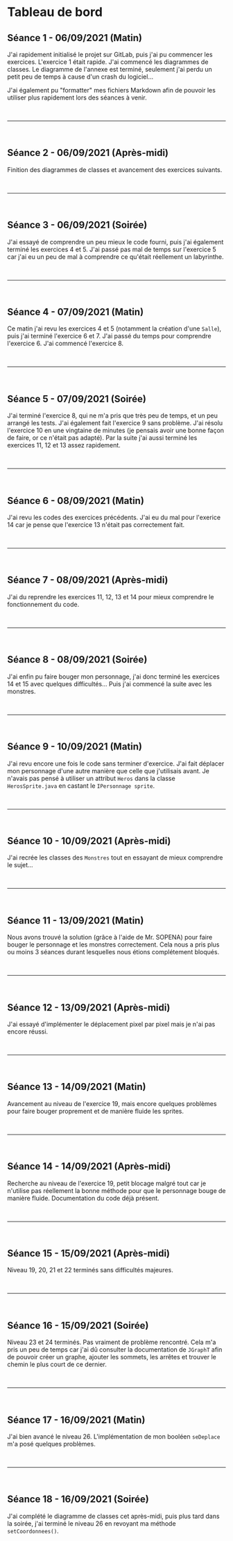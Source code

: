 # Tableau de bord

## Séance 1 - 06/09/2021 (Matin)

J'ai rapidement initialisé le projet sur GitLab, puis j'ai pu commencer les exercices. L'exercice 1 était rapide. J'ai commencé les diagrammes de classes. Le diagramme de l'annexe est terminé, seulement j'ai perdu un petit peu de temps à cause d'un crash du logiciel...

J'ai également pu "formatter" mes fichiers Markdown afin de pouvoir les utiliser plus rapidement lors des séances à venir.

<br>

---

<br>

## Séance 2 - 06/09/2021 (Après-midi)

Finition des diagrammes de classes et avancement des exercices suivants.

<br>

---

<br>

## Séance 3 - 06/09/2021 (Soirée)

J'ai essayé de comprendre un peu mieux le code fourni, puis j'ai également terminé les exercices 4 et 5. J'ai passé pas mal de temps sur l'exercice 5 car j'ai eu un peu de mal à comprendre ce qu'était réellement un labyrinthe.

<br>

---

<br>

## Séance 4 - 07/09/2021 (Matin)

Ce matin j'ai revu les exercices 4 et 5 (notamment la création d'une ```Salle```), puis j'ai terminé l'exercice 6 et 7. J'ai passé du temps pour comprendre l'exercice 6. J'ai commencé l'exercice 8.

<br>

---

<br>

## Séance 5 - 07/09/2021 (Soirée)

J'ai terminé l'exercice 8, qui ne m'a pris que très peu de temps, et un peu arrangé les tests. J'ai également fait l'exercice 9 sans problème. J'ai résolu l'exercice 10 en une vingtaine de minutes (je pensais avoir une bonne façon de faire, or ce n'était pas adapté). Par la suite j'ai aussi terminé les exercices 11, 12 et 13 assez rapidement.

<br>

---

<br>

## Séance 6 - 08/09/2021 (Matin)

J'ai revu les codes des exercices précédents. J'ai eu du mal pour l'exerice 14 car je pense que l'exercice 13 n'était pas correctement fait.

<br>

---

<br>

## Séance 7 - 08/09/2021 (Après-midi)

J'ai du reprendre les exercices 11, 12, 13 et 14 pour mieux comprendre le fonctionnement du code.

<br>

---

<br>

## Séance 8 - 08/09/2021 (Soirée)

J'ai enfin pu faire bouger mon personnage, j'ai donc terminé les exercices 14 et 15 avec quelques difficultés... Puis j'ai commencé la suite avec les monstres.

<br>

---

<br>

## Séance 9 - 10/09/2021 (Matin)

J'ai revu encore une fois le code sans terminer d'exercice. J'ai fait déplacer mon personnage d'une autre manière que celle que j'utilisais avant. Je n'avais pas pensé à utiliser un attribut ```Heros``` dans la classe ```HerosSprite.java``` en castant le ```IPersonnage sprite```.

<br>

---

<br>

## Séance 10 - 10/09/2021 (Après-midi)

J'ai recrée les classes des ```Monstres``` tout en essayant de mieux comprendre le sujet...

<br>

---

<br>

## Séance 11 - 13/09/2021 (Matin)

Nous avons trouvé la solution (grâce à l'aide de Mr. SOPENA) pour faire bouger le personnage et les monstres correctement. Cela nous a pris plus ou moins 3 séances durant lesquelles nous étions complétement bloqués.

<br>

---

<br>

## Séance 12 - 13/09/2021 (Après-midi)

J'ai essayé d'implémenter le déplacement pixel par pixel mais je n'ai pas encore réussi.

<br>

---

<br>

## Séance 13 - 14/09/2021 (Matin)

Avancement au niveau de l'exercice 19, mais encore quelques problèmes pour faire bouger proprement et de manière fluide les sprites.

<br>

---

<br>

## Séance 14 - 14/09/2021 (Après-midi)

Recherche au niveau de l'exercice 19, petit blocage malgré tout car je n'utilise pas réellement la bonne méthode pour que le personnage bouge de manière fluide. Documentation du code déjà présent.

<br>

---

<br>

## Séance 15 - 15/09/2021 (Après-midi)

Niveau 19, 20, 21 et 22 terminés sans difficultés majeures.

<br>

---

<br>

## Séance 16 - 15/09/2021 (Soirée)

Niveau 23 et 24 terminés. Pas vraiment de problème rencontré. Cela m'a pris un peu de temps car j'ai dû consulter la documentation de ```JGraphT``` afin de pouvoir créer un graphe, ajouter les sommets, les arrêtes et trouver le chemin le plus court de ce dernier.

<br>

---

<br>

## Séance 17 - 16/09/2021 (Matin)

J'ai bien avancé le niveau 26. L'implémentation de mon booléen ```seDeplace``` m'a posé quelques problèmes.

<br>

---

<br>

## Séance 18 - 16/09/2021 (Soirée)

J'ai complété le diagramme de classes cet après-midi, puis plus tard dans la soirée, j'ai terminé le niveau 26 en revoyant ma méthode ```setCoordonnees()```.